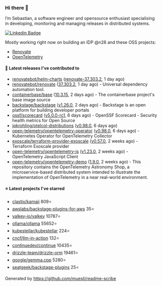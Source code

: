 ### Hi there 👋

I’m Sebastian, a software engineer and opensource enthusiast specialising in developing, monitoring and managing releases in distributed systems.    

[![Linkedin Badge](https://img.shields.io/badge/-LinkedIn-blue?style=flat&logo=Linkedin&logoColor=white&link=https://www.linkedin.com/in/sebastian-poxhofer/)](https://www.linkedin.com/in/sebastian-poxhofer/)

Mostly working right now on building an IDP @n26 and these OSS projects:
- [Renovate](https://github.com/renovatebot/renovate)
- [OpenTelemetry](https://github.com/open-telemetry)



#### 🚀 Latest releases I've contributed to

- [renovatebot/helm-charts](https://github.com/renovatebot/helm-charts) ([renovate-37.303.2](https://github.com/renovatebot/helm-charts/releases/tag/renovate-37.303.2), 1 day ago)
- [renovatebot/renovate](https://github.com/renovatebot/renovate) ([37.303.2](https://github.com/renovatebot/renovate/releases/tag/37.303.2), 1 day ago) - Universal dependency automation tool.
- [containerbase/base](https://github.com/containerbase/base) ([10.3.15](https://github.com/containerbase/base/releases/tag/10.3.15), 2 days ago) - The containerbase project&#39;s base image source
- [backstage/backstage](https://github.com/backstage/backstage) ([v1.26.0](https://github.com/backstage/backstage/releases/tag/v1.26.0), 2 days ago) - Backstage is an open platform for building developer portals
- [ossf/scorecard](https://github.com/ossf/scorecard) ([v5.0.0-rc1](https://github.com/ossf/scorecard/releases/tag/v5.0.0-rc1), 6 days ago) - OpenSSF Scorecard - Security health metrics for Open Source
- [jpkrohling/otelcol-distributions](https://github.com/jpkrohling/otelcol-distributions) ([v0.98.0](https://github.com/jpkrohling/otelcol-distributions/releases/tag/v0.98.0), 6 days ago)
- [open-telemetry/opentelemetry-operator](https://github.com/open-telemetry/opentelemetry-operator) ([v0.98.0](https://github.com/open-telemetry/opentelemetry-operator/releases/tag/v0.98.0), 6 days ago) - Kubernetes Operator for OpenTelemetry Collector
- [exoscale/terraform-provider-exoscale](https://github.com/exoscale/terraform-provider-exoscale) ([v0.57.0](https://github.com/exoscale/terraform-provider-exoscale/releases/tag/v0.57.0), 2 weeks ago) - Terraform Exoscale provider
- [open-telemetry/opentelemetry-js](https://github.com/open-telemetry/opentelemetry-js) ([v1.23.0](https://github.com/open-telemetry/opentelemetry-js/releases/tag/v1.23.0), 2 weeks ago) - OpenTelemetry JavaScript Client
- [open-telemetry/opentelemetry-demo](https://github.com/open-telemetry/opentelemetry-demo) ([1.9.0](https://github.com/open-telemetry/opentelemetry-demo/releases/tag/1.9.0), 2 weeks ago) - This repository contains the OpenTelemetry Astronomy Shop, a microservice-based distributed system intended to illustrate the implementation of OpenTelemetry in a near real-world environment.

#### ⭐ Latest projects I've starred

- [clastix/kamaji](https://github.com/clastix/kamaji) 809⭐
- [awslabs/backstage-plugins-for-aws](https://github.com/awslabs/backstage-plugins-for-aws) 35⭐
- [valkey-io/valkey](https://github.com/valkey-io/valkey) 10787⭐
- [ollama/ollama](https://github.com/ollama/ollama) 55652⭐
- [kubestellar/kubestellar](https://github.com/kubestellar/kubestellar) 224⭐
- [cncf/llm-in-action](https://github.com/cncf/llm-in-action) 132⭐
- [continuedev/continue](https://github.com/continuedev/continue) 10435⭐
- [drizzle-team/drizzle-orm](https://github.com/drizzle-team/drizzle-orm) 19461⭐
- [google/gemma.cpp](https://github.com/google/gemma.cpp) 5280⭐
- [seatgeek/backstage-plugins](https://github.com/seatgeek/backstage-plugins) 25⭐



Generated by https://github.com/muesli/readme-scribe
